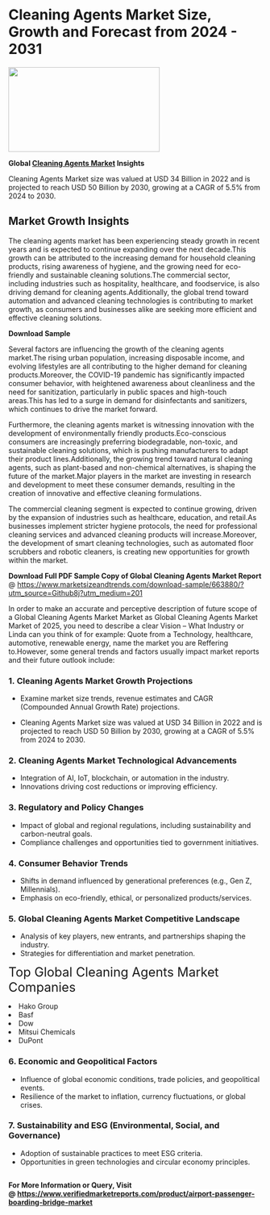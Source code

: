 <H1>Cleaning Agents Market Size, Growth and Forecast from 2024 - 2031</H1><img class="aligncenter size-medium wp-image-584254" src="https://thirdeyenews.in/wp-content/uploads/2024/09/Global-Market-Research-300x168.jpeg" alt="" width="300" height="168" /><p><strong>Global&nbsp;<a href="https://www.marketsizeandtrends.com/download-sample/663880/?utm_source=Github8j?utm_medium=201">Cleaning Agents Market</a> Insights</strong></p><p>Cleaning Agents Market size was valued at USD 34 Billion in 2022 and is projected to reach USD 50 Billion by 2030, growing at a CAGR of 5.5% from 2024 to 2030.</p><p><h2>Market Growth Insights</h2> <p>The cleaning agents market has been experiencing steady growth in recent years and is expected to continue expanding over the next decade.This growth can be attributed to the increasing demand for household cleaning products, rising awareness of hygiene, and the growing need for eco-friendly and sustainable cleaning solutions.The commercial sector, including industries such as hospitality, healthcare, and foodservice, is also driving demand for cleaning agents.Additionally, the global trend toward automation and advanced cleaning technologies is contributing to market growth, as consumers and businesses alike are seeking more efficient and effective cleaning solutions.</p> <p><strong>Download Sample</strong></p> <p>Several factors are influencing the growth of the cleaning agents market.The rising urban population, increasing disposable income, and evolving lifestyles are all contributing to the higher demand for cleaning products.Moreover, the COVID-19 pandemic has significantly impacted consumer behavior, with heightened awareness about cleanliness and the need for sanitization, particularly in public spaces and high-touch areas.This has led to a surge in demand for disinfectants and sanitizers, which continues to drive the market forward.</p> <p>Furthermore, the cleaning agents market is witnessing innovation with the development of environmentally friendly products.Eco-conscious consumers are increasingly preferring biodegradable, non-toxic, and sustainable cleaning solutions, which is pushing manufacturers to adapt their product lines.Additionally, the growing trend toward natural cleaning agents, such as plant-based and non-chemical alternatives, is shaping the future of the market.Major players in the market are investing in research and development to meet these consumer demands, resulting in the creation of innovative and effective cleaning formulations.</p> <p>The commercial cleaning segment is expected to continue growing, driven by the expansion of industries such as healthcare, education, and retail.As businesses implement stricter hygiene protocols, the need for professional cleaning services and advanced cleaning products will increase.Moreover, the development of smart cleaning technologies, such as automated floor scrubbers and robotic cleaners, is creating new opportunities for growth within the market.</p> <p><span class=""><strong>Download Full PDF Sample Copy of Global Cleaning Agents Market Report</strong> @ <a href="https://www.marketsizeandtrends.com/download-sample/663880/?utm_source=Github8j?utm_medium=201" target="_blank">https://www.marketsizeandtrends.com/download-sample/663880/?utm_source=Github8j?utm_medium=201</a></span></p><p>In order to make an accurate and perceptive description of future scope of a Global&nbsp;Cleaning Agents Market Market as Global&nbsp;Cleaning Agents Market Market of 2025, you need to describe a clear Vision &ndash; What Industry or Linda can you think of for example: Quote from a Technology, healthcare, automotive, renewable energy, name the market you are Reffering to.However, some general trends and factors usually impact market reports and their future outlook include:</p><h3>1.&nbsp;<strong>Cleaning Agents Market Growth Projections</strong></h3><ul><li>Examine market size trends, revenue estimates and CAGR (Compounded Annual Growth Rate) projections.</li><li><p>Cleaning Agents Market size was valued at USD 34 Billion in 2022 and is projected to reach USD 50 Billion by 2030, growing at a CAGR of 5.5% from 2024 to 2030.</p></li></ul><h3>2.&nbsp;<strong>Cleaning Agents Market Technological Advancements</strong></h3><ul><li>Integration of AI, IoT, blockchain, or automation in the industry.</li><li>Innovations driving cost reductions or improving efficiency.</li></ul><h3>3.&nbsp;<strong>Regulatory and Policy Changes</strong></h3><ul><li>Impact of global and regional regulations, including sustainability and carbon-neutral goals.</li><li>Compliance challenges and opportunities tied to government initiatives.</li></ul><h3>4.&nbsp;<strong>Consumer Behavior Trends</strong></h3><ul><li>Shifts in demand influenced by generational preferences (e.g., Gen Z, Millennials).</li><li>Emphasis on eco-friendly, ethical, or personalized products/services.</li></ul><h3>5.&nbsp;<strong>Global Cleaning Agents Market Competitive Landscape</strong></h3><ul><li>Analysis of key players, new entrants, and partnerships shaping the industry.</li><li>Strategies for differentiation and market penetration.</li></ul><p data-pm-slice="1 1 []"><span style="color: inherit; font-family: inherit; font-size: 25px;">Top Global Cleaning Agents Market Companies</span></p><div class="" data-test-id=""><p><li>Hako Group</li><li> Basf</li><li> Dow</li><li> Mitsui Chemicals</li><li> DuPont</li></p></div><h3>6.&nbsp;<strong>Economic and Geopolitical Factors</strong></h3><ul><li>Influence of global economic conditions, trade policies, and geopolitical events.</li><li>Resilience of the market to inflation, currency fluctuations, or global crises.</li></ul><h3>7.&nbsp;<strong>Sustainability and ESG (Environmental, Social, and Governance)</strong></h3><ul><li>Adoption of sustainable practices to meet ESG criteria.</li><li>Opportunities in green technologies and circular economy principles.</li></ul><h2><strong style="font-size: 14px;">For More Information or Query, Visit @&nbsp;</strong><a style="background-color: #ffffff; font-size: 14px;" href="https://www.marketsizeandtrends.com/report/cleaning-agents-market/" target="_blank">https://www.verifiedmarketreports.com/product/airport-passenger-boarding-bridge-market</a></h2>